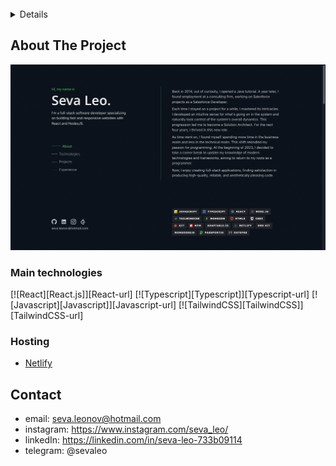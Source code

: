 <!-- PROJECT LOGO -->
<br />

<!-- TABLE OF CONTENTS -->
<details>
This is my portfolio website featuring the projects, work experience, and technologies that I'm equipped with.
</details>

<!-- ABOUT THE PROJECT -->

## About The Project

[![Product Name Screen Shot][product-screenshot]](https://yogato.netlify.app)

### Main technologies

[![React][React.js]][React-url]
[![Typescript][Typescript]][Typescript-url]
[![Javascript][Javascript]][Javascript-url]
[![TailwindCSS][TailwindCSS]][TailwindCSS-url]

### Hosting

- [Netlify](https://www.netlify.com)

<!-- USAGE EXAMPLES -->

<!-- ## Usage

Use this space to show useful examples of how a project can be used. Additional screenshots, code examples and demos work well in this space. You may also link to more resources.

_For more examples, please refer to the [Documentation](https://example.com)_

<p align="right">(<a href="#readme-top">back to top</a>)</p> -->

<!-- ROADMAP -->

## Contact

- email: seva.leonov@hotmail.com
- instagram: https://www.instagram.com/seva_leo/
- linkedIn: https://linkedin.com/in/seva-leo-733b09114
- telegram: @sevaleo

[product-screenshot]: screenshot.png
